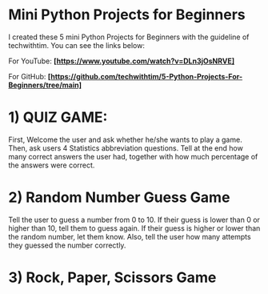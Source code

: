 # Mini Python Projects for Beginners #

I created these 5 mini Python Projects for Beginners with the guideline of techwithtim. 
You can see the links below:

For YouTube:
**[https://www.youtube.com/watch?v=DLn3jOsNRVE]**


For GitHub:
**[https://github.com/techwithtim/5-Python-Projects-For-Beginners/tree/main]**


# 1) QUIZ GAME: #

First, Welcome the user and ask whether he/she wants to play a game.
Then, ask users 4 Statistics abbreviation questions.
Tell at the end how many correct answers the user had, together with how much percentage of the answers were correct.

# 2) Random Number Guess Game #

Tell the user to guess a number from 0 to 10. 
If their guess is lower than 0 or higher than 10, tell them to guess again.
If their guess is higher or lower than the random number, let them know.
Also, tell the user how many attempts they guessed the number correctly.

# 3) Rock, Paper, Scissors Game #

